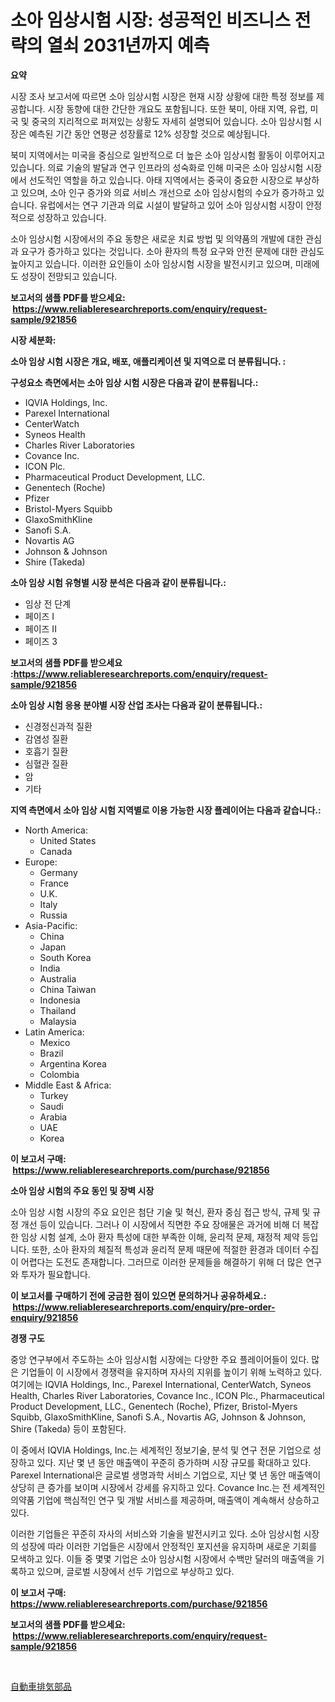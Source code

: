 <p><h1>소아 임상시험 시장: 성공적인 비즈니스 전략의 열쇠 2031년까지 예측</h1></p><p><strong>요약</strong></p>
<p><p>시장 조사 보고서에 따르면 소아 임상시험 시장은 현재 시장 상황에 대한 특정 정보를 제공합니다. 시장 동향에 대한 간단한 개요도 포함됩니다. 또한 북미, 아태 지역, 유럽, 미국 및 중국의 지리적으로 퍼져있는 상황도 자세히 설명되어 있습니다. 소아 임상시험 시장은 예측된 기간 동안 연평균 성장률로 12% 성장할 것으로 예상됩니다.</p><p>북미 지역에서는 미국을 중심으로 일반적으로 더 높은 소아 임상시험 활동이 이루어지고 있습니다. 의료 기술의 발달과 연구 인프라의 성숙화로 인해 미국은 소아 임상시험 시장에서 선도적인 역할을 하고 있습니다. 아태 지역에서는 중국이 중요한 시장으로 부상하고 있으며, 소아 인구 증가와 의료 서비스 개선으로 소아 임상시험의 수요가 증가하고 있습니다. 유럽에서는 연구 기관과 의료 시설이 발달하고 있어 소아 임상시험 시장이 안정적으로 성장하고 있습니다.</p><p>소아 임상시험 시장에서의 주요 동향은 새로운 치료 방법 및 의약품의 개발에 대한 관심과 요구가 증가하고 있다는 것입니다. 소아 환자의 특정 요구와 안전 문제에 대한 관심도 높아지고 있습니다. 이러한 요인들이 소아 임상시험 시장을 발전시키고 있으며, 미래에도 성장이 전망되고 있습니다.</p></p>
<p><strong>보고서의 샘플 PDF를 받으세요: &nbsp;<a href="https://www.reliableresearchreports.com/enquiry/request-sample/921856">https://www.reliableresearchreports.com/enquiry/request-sample/921856</a></strong></p>
<p><strong>시장 세분화:</strong></p>
<p><strong> 소아 임상 시험 시장은 개요, 배포, 애플리케이션 및 지역으로 더 분류됩니다. :</strong></p>
<p><strong>구성요소 측면에서는 소아 임상 시험 시장은 다음과 같이 분류됩니다.:</strong></p>
<p><ul><li>IQVIA Holdings, Inc.</li><li>Parexel International</li><li>CenterWatch</li><li>Syneos Health</li><li>Charles River Laboratories</li><li>Covance Inc.</li><li>ICON Plc.</li><li>Pharmaceutical Product Development, LLC.</li><li>Genentech (Roche)</li><li>Pfizer</li><li>Bristol-Myers Squibb</li><li>GlaxoSmithKline</li><li>Sanofi S.A.</li><li>Novartis AG</li><li>Johnson & Johnson</li><li>Shire (Takeda)</li></ul></p>
<p><strong> 소아 임상 시험 유형별 시장 분석은 다음과 같이 분류됩니다.:</strong></p>
<p><ul><li>임상 전 단계</li><li>페이즈 I</li><li>페이즈 II</li><li>페이즈 3</li></ul></p>
<p><strong>보고서의 샘플 PDF를 받으세요 :<a href="https://www.reliableresearchreports.com/enquiry/request-sample/921856">https://www.reliableresearchreports.com/enquiry/request-sample/921856</a></strong></p>
<p><strong> 소아 임상 시험 응용 분야별 시장 산업 조사는 다음과 같이 분류됩니다.:</strong></p>
<p><ul><li>신경정신과적 질환</li><li>감염성 질환</li><li>호흡기 질환</li><li>심혈관 질환</li><li>암</li><li>기타</li></ul></p>
<p><strong>지역 측면에서 소아 임상 시험 지역별로 이용 가능한 시장 플레이어는 다음과 같습니다.:</strong></p>
<p><ul>
    <li>
        North America:
        <ul>
            <li>United States</li>
            <li>Canada</li>
        </ul>
    </li>
    <li>
        Europe:
        <ul>
            <li>Germany</li>
            <li>France</li>
            <li>U.K.</li>
            <li>Italy</li>
            <li>Russia</li>
        </ul>
    </li>
    <li>
        Asia-Pacific:
        <ul>
            <li>China</li>
            <li>Japan</li>
            <li>South Korea</li>
            <li>India</li>
            <li>Australia</li>
            <li>China Taiwan</li>
            <li>Indonesia</li>
            <li>Thailand</li>
            <li>Malaysia</li>
        </ul>
    </li>
    <li>
        Latin America:
        <ul>
            <li>Mexico</li>
            <li>Brazil</li>
            <li>Argentina Korea</li>
            <li>Colombia</li>
        </ul>
    </li>
    <li>
        Middle East & Africa:
        <ul>
            <li>Turkey</li>
            <li>Saudi</li>
            <li>Arabia</li>
            <li>UAE</li>
            <li>Korea</li>
        </ul>
    </li>
    </ul></p>
<p><strong>이 보고서 구매: &nbsp;<a href="https://www.reliableresearchreports.com/purchase/921856">https://www.reliableresearchreports.com/purchase/921856</a></strong></p>
<p><strong>소아 임상 시험의 주요 동인 및 장벽 시장</strong></p>
<p><p>소아 임상 시험 시장의 주요 요인은 첨단 기술 및 혁신, 환자 중심 접근 방식, 규제 및 규정 개선 등이 있습니다. 그러나 이 시장에서 직면한 주요 장애물은 과거에 비해 더 복잡한 임상 시험 설계, 소아 환자 특성에 대한 부족한 이해, 윤리적 문제, 재정적 제약 등입니다. 또한, 소아 환자의 체질적 특성과 윤리적 문제 때문에 적절한 환경과 데이터 수집이 어렵다는 도전도 존재합니다. 그러므로 이러한 문제들을 해결하기 위해 더 많은 연구와 투자가 필요합니다.</p></p>
<p><strong>이 보고서를 구매하기 전에 궁금한 점이 있으면 문의하거나 공유하세요.: &nbsp;<a href="https://www.reliableresearchreports.com/enquiry/pre-order-enquiry/921856">https://www.reliableresearchreports.com/enquiry/pre-order-enquiry/921856</a></strong></p>
<p><strong>경쟁 구도</strong></p>
<p><p>중앙 연구부에서 주도하는 소아 임상시험 시장에는 다양한 주요 플레이어들이 있다. 많은 기업들이 이 시장에서 경쟁력을 유지하며 자사의 지위를 높이기 위해 노력하고 있다. 여기에는 IQVIA Holdings, Inc., Parexel International, CenterWatch, Syneos Health, Charles River Laboratories, Covance Inc., ICON Plc., Pharmaceutical Product Development, LLC., Genentech (Roche), Pfizer, Bristol-Myers Squibb, GlaxoSmithKline, Sanofi S.A., Novartis AG, Johnson & Johnson, Shire (Takeda) 등이 포함된다.</p><p>이 중에서 IQVIA Holdings, Inc.는 세계적인 정보기술, 분석 및 연구 전문 기업으로 성장하고 있다. 지난 몇 년 동안 매출액이 꾸준히 증가하며 시장 규모를 확대하고 있다. Parexel International은 글로벌 생명과학 서비스 기업으로, 지난 몇 년 동안 매출액이 상당히 큰 증가를 보이며 시장에서 강세를 유지하고 있다. Covance Inc.는 전 세계적인 의약품 기업에 핵심적인 연구 및 개발 서비스를 제공하며, 매출액이 계속해서 상승하고 있다.</p><p>이러한 기업들은 꾸준히 자사의 서비스와 기술을 발전시키고 있다. 소아 임상시험 시장의 성장에 따라 이러한 기업들은 시장에서 안정적인 포지션을 유지하며 새로운 기회를 모색하고 있다. 이들 중 몇몇 기업은 소아 임상시험 시장에서 수백만 달러의 매출액을 기록하고 있으며, 글로벌 시장에서 선두 기업으로 부상하고 있다.</p></p>
<p><strong>이 보고서 구매: &nbsp; <a href="https://www.reliableresearchreports.com/purchase/921856">https://www.reliableresearchreports.com/purchase/921856</a></strong></p>
<p><strong>보고서의 샘플 PDF를 받으세요: &nbsp;<a href="https://www.reliableresearchreports.com/enquiry/request-sample/921856">https://www.reliableresearchreports.com/enquiry/request-sample/921856</a></strong><strong></strong></p>
<p>&nbsp;</p>
<p><p><a href="https://github.com/lababdou/Market-Research-Report-List-2/blob/main/9385590182364.md">自動車排気部品</a></p></p>